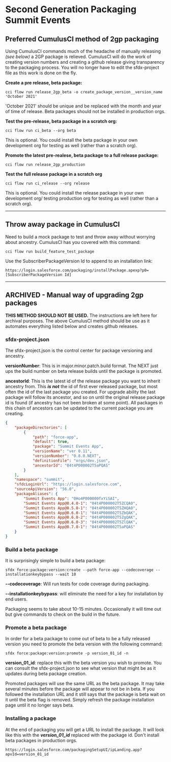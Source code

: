 # Second Generation Packaging Summit Events

## Preferred CumulusCI method of 2gp packaging

Using CumulusCI commands much of the headache of manually releasing _(see below)_ a 2GP package is relieved.
CumulusCI will do the work of creating version numbers and creating a github release giving transparency
to the packaging process. You will no longer have to edit the sfdx-project file as this work is done on the fly.

**Create a pre release, beta package:**
```
cci flow run release_2gp_beta -o create_package_version__version_name 'October 2021' 
```
'October 2021' should be unique and be replaced with the month and year of time of release. Beta packages should
not be installed in production orgs.

**Test the pre-release, beta package in a scratch org:**
```
cci flow run ci_beta --org beta
```
This is optional. You could install the beta package in your own development org for testing as well
(rather than a scratch org).

**Promote the latest pre-realese, beta package to a full release package:**
```
cci flow run release_2gp_production 
```

**Test the full release package in a scratch org**
```
cci flow run ci_release --org release
```
This is optional. You could install the release package in your own development org/ testing production org for testing as well
(rather than a scratch org).

---

## Throw away package in CumulusCI
Need to build a mock package to test and throw away without worrying about ancestry. CumulusCI has you covered with
this command:

```
cci flow run build_feature_test_package
```
Use the SubscriberPackageVersion Id to append to an installation link:

```
https://login.salesforce.com/packaging/installPackage.apexp?p0=[SubscriberPackageVersion Id]
```

---

## ARCHIVED - Manual way of upgrading 2gp packages
**THIS METHOD SHOULD NOT BE USED.** The instructions are left here for archival purposes. 
The above CumulusCI method should be use as it automates everything listed below
and creates github releases.

### sfdx-project.json

The sfdx-project.json is the control center for package versioning and ancestry.

**versionNumber**: This is in major.minor.patch.build format. The NEXT just ups the 
build number on beta release builds until the package is promoted. 

**ancestorId**: This is the latest id of the release package you want to inherit 
ancestry from. This ***is not*** the id of first ever released package, but most 
often the id of the last package you created. For upgrade ability the last package 
will follow its ancestor, and so on until the original release package id is found (if ancestry 
has not been broken at some point). All packages in this chain of ancestors can be 
updated to the current package you are creating.

```json
{
    "packageDirectories": [
        {
            "path": "force-app",
            "default": true,
            "package": "Summit Events App",
            "versionName": "ver 0.11",
            "versionNumber": "0.8.0.NEXT",
            "definitionFile": "orgs/dev.json",
            "ancestorId": "04t4P000002T5aPQAS"
        }
    ],
    "namespace": "summit",
    "sfdcLoginUrl": "https://login.salesforce.com",
    "sourceApiVersion": "56.0",
    "packageAliases": {
        "Summit Events App": "0Ho4P000000fxYiSAI",
        "Summit Events App@0.4.0-1": "04t4P000002T5ZCQA0",
        "Summit Events App@0.5.0-1": "04t4P000002T5ZHQA0",
        "Summit Events App@0.6.0-1": "04t4P000002T5ZbQAK",
        "Summit Events App@0.6.0-2": "04t4P000002T5ZgQAK",
        "Summit Events App@0.6.0-3": "04t4P000002T5ZlQAK",
        "Summit Events App@0.7.0-1": "04t4P000002T5aPQAS"
    }
}
```

### Build a beta package

It is surprisingly simple to build a beta package:

```shell script
sfdx force:package:version:create --path force-app --codecoverage --installationkeybypass --wait 10
```
**--codecoverage**: Will run tests for code coverage during packaging.

**--installationkeybypass**: will eliminate the need for a key for installation by end users. 

Packaging seems to take about 10-15 minutes. Occasionally it will time out but give commands
to check on the build in the future.

### Promote a beta package

In order for a beta package to come out of beta to be a fully released version you need 
to promote the beta version with the following command:

```shell script
sfdx force:package:version:promote -p version_01_id -n
```

**version_01_id**: replace this with the beta version you wish to promote. 
You can consult the sfdx-project.json to see what version that might be as it updates
during beta package creation.

Promoted packages will use the same URL as the beta package. It may take several
minutes before the package will appear to not be in beta. If you followed the
installation URL and it still says that the package is beta wait on it until the beta
flag is removed. Simply refresh the package installation page until it no longer 
says beta.

### Installing a package

At the end of packaging you will get a URL to install the package. It will look like
this with the ***version_01_id*** replaced with the package id. Don't install beta packages 
in production orgs.

```
https://login.salesforce.com/packagingSetupUI/ipLanding.app?apvId=version_01_id
```
